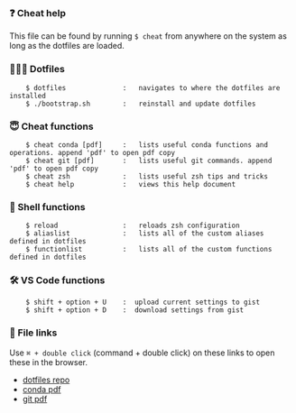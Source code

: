 ### ❓ Cheat help

This file can be found by running `$ cheat` from anywhere on the system as long as the dotfiles are loaded.

### 👨🏻‍💻 Dotfiles

```
    $ dotfiles              :   navigates to where the dotfiles are installed
    $ ./bootstrap.sh        :   reinstall and update dotfiles
```

### 😇 Cheat functions

```
    $ cheat conda [pdf]     :   lists useful conda functions and operations. append 'pdf' to open pdf copy 
    $ cheat git [pdf]       :   lists useful git commands. append 'pdf' to open pdf copy   
    $ cheat zsh             :   lists useful zsh tips and tricks
    $ cheat help            :   views this help document
```

### 🦪 Shell functions

```
    $ reload                :   reloads zsh configuration
    $ aliaslist             :   lists all of the custom aliases defined in dotfiles
    $ functionlist          :   lists all of the custom functions defined in dotfiles
```

### 🛠  VS Code functions

```
    $ shift + option + U    :  upload current settings to gist
    $ shift + option + D    :  download settings from gist
```

### 📁 File links

Use `⌘ + double click` (command + double click) on these links to open these in the browser.

* [dotfiles repo](https://github.com/jshvn/dotfiles)
* [conda pdf](https://github.com/jshvn/dotfiles/blob/master/zsh/cheat/pdf/conda.pdf)
* [git pdf](https://github.com/jshvn/dotfiles/blob/master/zsh/cheat/pdf/git.pdf)
